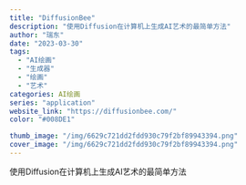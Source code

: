 ```yaml
---
title: "DiffusionBee"
description: "使用Diffusion在计算机上生成AI艺术的最简单方法"
author: "瑞东"
date: "2023-03-30"
tags:
  - "AI绘画"
  - "生成器"
  - "绘画"
  - "艺术"
categories: AI绘画
series: "application"
website_link: "https://diffusionbee.com/"
color: "#008DE1"

thumb_image: "/img/6629c721dd2fdd930c79f2bf89943394.png"
cover_image: "/img/6629c721dd2fdd930c79f2bf89943394.png"
---
```


使用Diffusion在计算机上生成AI艺术的最简单方法